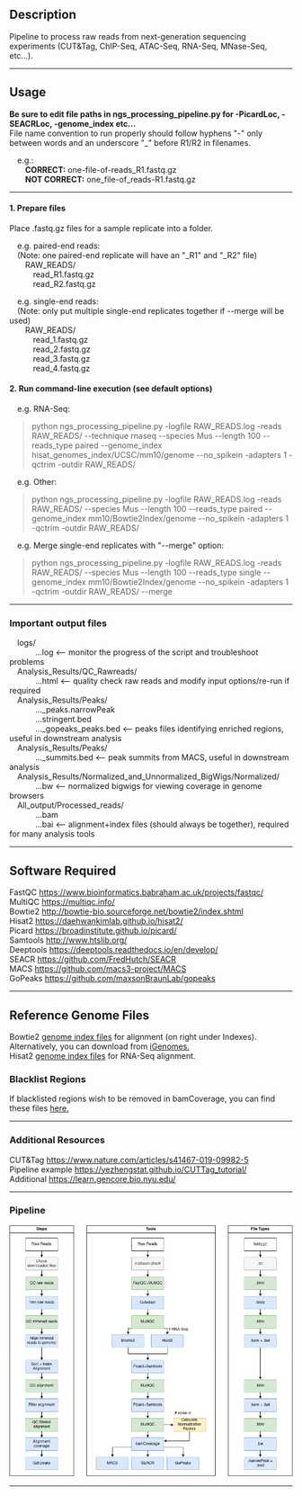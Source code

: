 ## Description  
Pipeline to process raw reads from next-generation sequencing experiments (CUT&Tag, ChIP-Seq, ATAC-Seq, RNA-Seq, MNase-Seq, etc...).  
___
## Usage  
<strong>Be sure to edit file paths in ngs_processing_pipeline.py for -PicardLoc, -SEACRLoc, -genome_index etc...</strong>  
File name convention to run properly should follow hyphens "-" only between words and an underscore "_" before R1/R2 in filenames.  

&emsp;e.g.:  
&emsp;&emsp;<strong>CORRECT:</strong> one-file-of-reads_R1.fastq.gz  
&emsp;&emsp;<strong>NOT CORRECT:</strong> one_file-of_reads-R1.fastq.gz  
___  
#### 1. Prepare files  
Place .fastq.gz files for a sample replicate into a folder.  

&emsp;e.g. paired-end reads:  
&emsp;(Note: one paired-end replicate will have an "_R1" and "_R2" file)  
&emsp;&emsp;RAW_READS/  
&emsp;&emsp;&emsp;read_R1.fastq.gz  
&emsp;&emsp;&emsp;read_R2.fastq.gz  

&emsp;e.g. single-end reads:  
&emsp;(Note: only put multiple single-end replicates together if --merge will be used)  
&emsp;&emsp;RAW_READS/  
&emsp;&emsp;&emsp;read_1.fastq.gz  
&emsp;&emsp;&emsp;read_2.fastq.gz  
&emsp;&emsp;&emsp;read_3.fastq.gz  
&emsp;&emsp;&emsp;read_4.fastq.gz 
  
#### 2. Run command-line execution (see default options)    
&emsp;e.g. RNA-Seq:  
> python ngs_processing_pipeline.py -logfile RAW_READS.log -reads RAW_READS/ --technique rnaseq --species Mus --length 100 --reads_type paired --genome_index hisat_genomes_index/UCSC/mm10/genome --no_spikein -adapters 1 -qctrim -outdir RAW_READS/  

&emsp;e.g. Other:  
> python ngs_processing_pipeline.py -logfile RAW_READS.log -reads RAW_READS/ --species Mus --length 100 --reads_type paired --genome_index mm10/Bowtie2Index/genome --no_spikein -adapters 1 -qctrim -outdir RAW_READS/   

&emsp;e.g. Merge single-end replicates with "--merge" option:  
> python ngs_processing_pipeline.py -logfile RAW_READS.log -reads RAW_READS/ --species Mus --length 100 --reads_type single --genome_index mm10/Bowtie2Index/genome --no_spikein -adapters 1 -qctrim -outdir RAW_READS/ --merge  
___ 
### Important output files  
&emsp;logs/  
&emsp;&emsp;&emsp;  ...log <-- monitor the progress of the script and troubleshoot problems  
&emsp;Analysis_Results/QC_Rawreads/  
&emsp;&emsp;&emsp;  ...html <-- quality check raw reads and modify input options/re-run if required  
&emsp;Analysis_Results/Peaks/  
&emsp;&emsp;&emsp; ..._peaks.narrowPeak  
&emsp;&emsp;&emsp; ...stringent.bed  
&emsp;&emsp;&emsp; ..._gopeaks_peaks.bed <-- peaks files identifying enriched regions, useful in downstream analysis  
&emsp;Analysis_Results/Peaks/  
&emsp;&emsp;&emsp; ..._summits.bed <-- peak summits from MACS, useful in downstream analysis  
&emsp;Analysis_Results/Normalized_and_Unnormalized_BigWigs/Normalized/  
&emsp;&emsp;&emsp; ...bw <-- normalized bigwigs for viewing coverage in genome browsers  
&emsp;All_output/Processed_reads/  
&emsp;&emsp;&emsp; ...bam  
&emsp;&emsp;&emsp; ...bai  <-- alignment+index files (should always be together), required for many analysis tools  
___
## Software Required  
FastQC https://www.bioinformatics.babraham.ac.uk/projects/fastqc/  
MultiQC https://multiqc.info/  
Bowtie2 http://bowtie-bio.sourceforge.net/bowtie2/index.shtml  
Hisat2 https://daehwankimlab.github.io/hisat2/  
Picard https://broadinstitute.github.io/picard/  
Samtools  http://www.htslib.org/  
Deeptools  https://deeptools.readthedocs.io/en/develop/  
SEACR https://github.com/FredHutch/SEACR  
MACS https://github.com/macs3-project/MACS    
GoPeaks https://github.com/maxsonBraunLab/gopeaks  
___  
## Reference Genome Files  
Bowtie2 <a href="https://bowtie-bio.sourceforge.net/bowtie2/manual.shtml">genome index files</a>  for alignment (on right under Indexes). Alternatively, you can download from <a href="https://support.illumina.com/sequencing/sequencing_software/igenome.html">iGenomes.</a>  
Hisat2 <a href="https://daehwankimlab.github.io/hisat2/download/">genome index files</a> for RNA-Seq alignment.  

### Blacklist Regions  
If blacklisted regions wish to be removed in bamCoverage, you can find these files <a href="https://github.com/Boyle-Lab/Blacklist">here.</a>  
___  

### Additional Resources  
CUT&Tag https://www.nature.com/articles/s41467-019-09982-5  
Pipeline example https://yezhengstat.github.io/CUTTag_tutorial/  
Additional https://learn.gencore.bio.nyu.edu/  

___
### Pipeline  
<img src="ngs_pipeline.png" alt="Pipeline Process">    

___     
